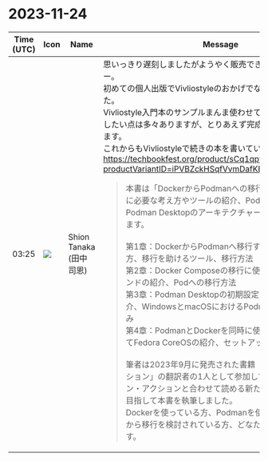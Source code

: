 # 2023-11-24

|Time (UTC)|Icon|Name|Message|
|---|---|---|---|
|03:25|![](https://avatars.slack-edge.com/2023-10-28/6103676782118_352af4a70932c9cb39c6_72.png)|Shion Tanaka (田中 司恩)|思いっきり遅刻しましたがようやく販売できたので宣伝しますー。<br>初めての個人出版でVivliostyleのおかげでなんとか完成できました。<br>Vivliostyle入門本のサンプルまんま使わせていただいたり、改善したい点は多々ありますが、とりあえず完成できたので満足してます。<br>これからもVivliostyleで続きの本を書いていきたいと思います！<br><https://techbookfest.org/product/sCq1qpfKnLLNRzaKCEJTi9?productVariantID=iPVBZckHSqfVvmDafKEAGC><br><blockquote>本書は「DockerからPodmanへの移行を」テーマに、移行に必要な考え方やツールの紹介、Podman machine、Podman Desktopのアーキテクチャーについて解説しています。<br><br>第1章：DockerからPodmanへ移行する時に必要な考え方、移行を助けるツール、移行方法<br>第2章：Docker Composeの移行に使用するツールやコマンドの紹介、Podへの移行方法<br>第3章：Podman Desktopの初期設定方法、各機能の紹介、WindowsとmacOSにおけるPodman machineの仕組み<br>第4章：PodmanとDockerを同時に使えるテスト環境としてFedora CoreOSの紹介、セットアップ方法<br><br>筆者は2023年9月に発売された書籍「Podmanイン・アクション」の翻訳者の1人として参加しており、Podmanイン・アクションと合わせて読める新たな日本語の情報源を目指して本書を執筆しました。<br>Dockerを使っている方、Podmanを使っている方、Dockerから移行を検討されている方、どなたにも推奨の一冊です。</blockquote>|
